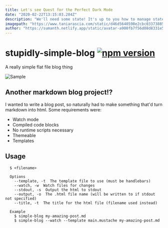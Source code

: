 ```yaml
---
title: Let's see Quest for the Perfect Dark Mode
date: "2020-02-22T13:15:03.284Z"
description: "We'll need some state! It's up to you how to manage state, but in this example, we'll use React context."
imagepath: "https://www.taniarascia.com/static/d46d5640598e2cbc03373885d2226c51/de03e/cookie.png"
author: "https://sumanth.netlify.app/static/avatar-a900fb7f56d08d8331e5b8b67b1a09f7.png"
---
```



# stupidly-simple-blog [![npm version](https://badge.fury.io/js/stupidly-simple-blog.svg)](https://badge.fury.io/js/stupidly-simple-blog)

A really simple flat file blog thing

![Sample](https://cloud.githubusercontent.com/assets/175278/22441507/9525f26c-e72f-11e6-877e-67b83101c1a7.gif)

## Another markdown blog project!?
I wanted to write a blog post, so naturally had to make something that'd turn markdown into html. Some requirements were:

* Watch mode
* Compiled code blocks
* No runtime scripts necessary
* Themeable
* Templates

## Usage
```
  $ <filename>

  Options
    --template, -t  The template file to use (must be handlebars)
    --watch, -w  Watch files for changes
    --stdout, -s  Output the html to stdout
    --output, -o  The .html file name (will be written to if stdout not specified)
    --title, -t  The title for the html file (filename used instead)

  Example
    $ simple-blog my-amazing-post.md
    $ simple-blog --watch --template main.mustache my-amazing-post.md
```